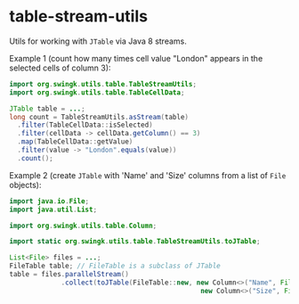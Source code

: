 # table-stream-utils
Utils for working with `JTable` via Java 8 streams.

Example 1 (count how many times cell value "London" appears in the selected cells of column 3):
```java
import org.swingk.utils.table.TableStreamUtils;
import org.swingk.utils.table.TableCellData;

JTable table = ...;
long count = TableStreamUtils.asStream(table)
  .filter(TableCellData::isSelected)
  .filter(cellData -> cellData.getColumn() == 3)
  .map(TableCellData::getValue)
  .filter(value -> "London".equals(value))
  .count();
```

Example 2 (create `JTable` with 'Name' and 'Size' columns from a list of `File` objects):
```java
import java.io.File;
import java.util.List;

import org.swingk.utils.table.Column;

import static org.swingk.utils.table.TableStreamUtils.toJTable;

List<File> files = ...;
FileTable table; // FileTable is a subclass of JTable
table = files.parallelStream()
             .collect(toJTable(FileTable::new, new Column<>("Name", File::getName, 100), 
                                                new Column<>("Size", File::length, 70));
```

